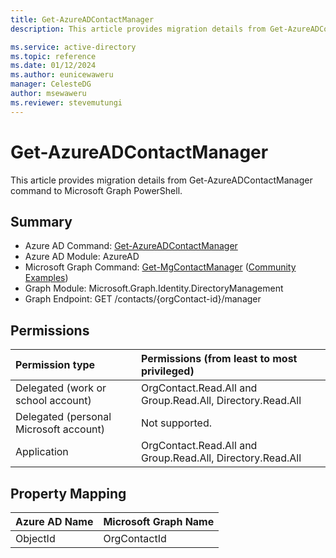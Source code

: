 ```yaml
---
title: Get-AzureADContactManager
description: This article provides migration details from Get-AzureADContactManager command to Microsoft Graph PowerShell.

ms.service: active-directory
ms.topic: reference
ms.date: 01/12/2024
ms.author: eunicewaweru
manager: CelesteDG
author: msewaweru
ms.reviewer: stevemutungi
---
```


# Get-AzureADContactManager

This article provides migration details from Get-AzureADContactManager command to Microsoft Graph PowerShell.

## Summary

+ Azure AD Command: [Get-AzureADContactManager](/powershell/module/azuread/get-azureadcontactmanager)
+ Azure AD Module: AzureAD
+ Microsoft Graph Command: [Get-MgContactManager](/powershell/module/microsoft.graph.identity.directorymanagement/get-mgcontactmanager) ([Community Examples](https://github.com/orgs/msgraph/discussions?discussions_q=Get-MgContactManager))
+ Graph Module: Microsoft.Graph.Identity.DirectoryManagement
+ Graph Endpoint: GET /contacts/{orgContact-id}/manager

## Permissions

|Permission type      | Permissions (from least to most privileged)              |
|:--------------------|:---------------------------------------------------------|
|Delegated (work or school account) | OrgContact.Read.All and Group.Read.All, Directory.Read.All   |
|Delegated (personal Microsoft account) | Not supported.    |
|Application | OrgContact.Read.All and Group.Read.All, Directory.Read.All |

## Property Mapping

|Azure AD Name|Microsoft Graph Name|
|---|---|
|ObjectId|OrgContactId|